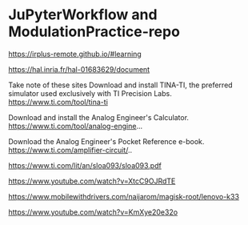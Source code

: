 # JuPyterWorkflow and ModulationPractice-repo

https://irplus-remote.github.io/#learning


https://hal.inria.fr/hal-01683629/document

Take note of these sites 
Download and install TINA-TI, the preferred simulator used exclusively with TI Precision Labs.
https://www.ti.com/tool/tina-ti

Download and install the Analog Engineer's Calculator.
https://www.ti.com/tool/analog-engine...

Download the Analog Engineer's Pocket Reference e-book.
https://www.ti.com/amplifier-circuit/..

https://www.ti.com/lit/an/sloa093/sloa093.pdf

https://www.youtube.com/watch?v=XtcC9OJRdTE


https://www.mobilewithdrivers.com/naijarom/magisk-root/lenovo-k33

https://www.youtube.com/watch?v=KmXye20e32o
